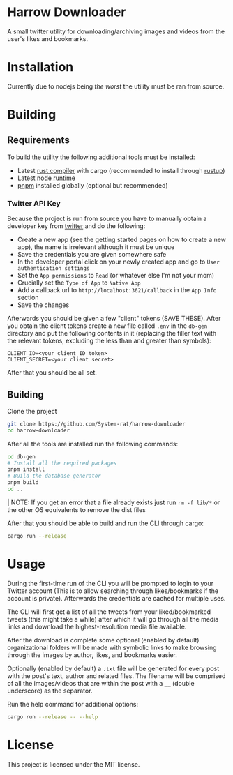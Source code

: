 # Harrow Downloader

A small twitter utility for downloading/archiving images and videos from
the user's likes and bookmarks.

# Installation

Currently due to nodejs being _the worst_ the utility must be ran from source.

# Building

## Requirements

To build the utility the following additional tools must be installed:

- Latest [rust compiler](https://www.rust-lang.org/) with cargo (recommended to install through [rustup](https://rustup.rs/))
- Latest [node runtime](https://nodejs.org/)
- [pnpm](https://pnpm.io/) installed globally (optional but recommended)

### Twitter API Key

Because the project is run from source you have to manually obtain a developer key from [twitter](https://developer.twitter.com/)
and do the following:

- Create a new app (see the getting started pages on how to create a new app), the name is irrelevant although it must be unique
- Save the credentials you are given somewhere safe
- In the developer portal click on your newly created app and go to `User authentication settings`
- Set the `App permissions` to `Read` (or whatever else I'm not your mom)
- Crucially set the `Type of App` to `Native App`
- Add a callback url to `http://localhost:3621/callback` in the `App Info` section
- Save the changes

Afterwards you should be given a few "client" tokens (SAVE THESE). After you obtain the client tokens create a new file called
`.env` in the `db-gen` directory and put the following contents in it (replacing the filler text with the relevant tokens, excluding the less
than and greater than symbols):

```env
CLIENT_ID=<your client ID token>
CLIENT_SECRET=<your client secret>
```

After that you should be all set.


## Building

Clone the project

```sh
git clone https://github.com/System-rat/harrow-downloader
cd harrow-downloader
```

After all the tools are installed run the following commands:

```sh
cd db-gen
# Install all the required packages
pnpm install
# Build the database generator
pnpm build
cd ..
```

| NOTE: If you get an error that a file already exists just run `rm -f lib/*` or the other
OS equivalents to remove the dist files

After that you should be able to build and run the CLI through cargo:

```sh
cargo run --release
```

# Usage

During the first-time run of the CLI you will be prompted to login to your Twitter account
(This is to allow searching through likes/bookmarks if the account is private). Afterwards
the credentials are cached for multiple uses.

The CLI will first get a list of all the tweets from your liked/bookmarked tweets (this might take a while)
after which it will go through all the media links and download the highest-resolution media file available.

After the download is complete some optional (enabled by default) organizational folders will be made with symbolic
links to make browsing through the images by author, likes, and bookmarks easier.

Optionally (enabled by default) a `.txt` file will be generated for every post with the post's text, author and related
files. The filename will be comprised of all the images/videos that are within the post with a `__` (double underscore)
as the separator.

Run the help command for additional options:

```sh
cargo run --release -- --help
```

# License
This project is licensed under the MIT license.
